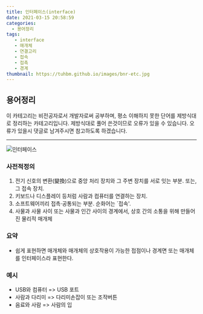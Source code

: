 ```yaml
---
title: 인터페이스(interface)
date: 2021-03-15 20:58:59
categories:
  - 용어정리
tags:
   - interface
   - 매개체
   - 연결고리
   - 접속
   - 접촉
   - 경계
thumbnail: https://tuhbm.github.io/images/bnr-etc.jpg
---
```

## 용어정리
이 카테고리는 비전공자로서 개발자로써 공부하며, 평소 이해하지 못한 단어를 제방식대로 정리하는 카테고리입니다.
제방식대로 풀어 쓴것이므로 오류가 있을 수 있습니다.
오류가 있을시 댓글로 남겨주시면 참고하도록 하겠습니다.
*****
![인터페이스](https://tuhbm.github.io/images/terms/interface_img1.png)
### 사전적정의
1. 전기 신호의 변환(變換)으로 중앙 처리 장치와 그 주변 장치를 서로 잇는 부분. 또는, 그 접속 장치.
2. 키보드나 디스플레이 등처럼 사람과 컴퓨터를 연결하는 장치.
3. 소프트웨어끼리 접촉·공통되는 부분. 순화어는 `접속'.
4. 사물과 사물 사이 또는 사물과 인간 사이의 경계에서, 상호 간의 소통을 위해 만들어진 물리적 매개체
<!-- more -->
### 요약
- 쉽게 표현하면 매개체와 매개체의 상호작용이 가능한 접점이나 경계면 또는 매개체를 인터페이스라 표현한다.

### 예시
- USB와 컴퓨터 => USB 포트
- 사람과 다리미 => 다리미손잡이 또는 조작버튼
- 음료와 사람 => 사람의 입
